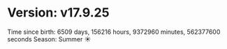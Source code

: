 # Version: v17.9.25
Time since birth: 6509 days, 156216 hours, 9372960 minutes, 562377600 seconds
Season: Summer ☀️
